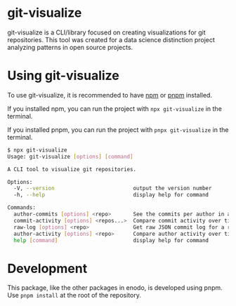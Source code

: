 # git-visualize

git-visualize is a CLI/library focused on creating visualizations for git repositories. This tool was created for a data science distinction project analyzing patterns in open source projects.

# Using git-visualize

To use git-visualize, it is recommended to have [npm](https://nodejs.org/en/download) or [pnpm](https://pnpm.io/) installed.

If you installed npm, you can run the project with `npx git-visualize` in the terminal.

If you installed pnpm, you can run the project with `pnpx git-visualize` in the terminal.

```sh
$ npx git-visualize
Usage: git-visualize [options] [command]

A CLI tool to visualize git repositories.

Options:
  -V, --version                         output the version number
  -h, --help                            display help for command

Commands:
  author-commits [options] <repo>       See the commits per author in a repository
  commit-activity [options] <repos...>  Compare commit activity over time across multiple repositories
  raw-log [options] <repo>              Get raw JSON commit log for a repository
  author-activity [options] <repo>      Compare author activity over time for a repository
  help [command]                        display help for command
```

# Development

This package, like the other packages in enodo, is developed using pnpm. Use `pnpm install` at the root of the repository.
